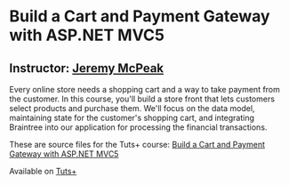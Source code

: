 # Build a Cart and Payment Gateway with ASP.NET MVC5
## Instructor: [Jeremy McPeak][instructor url]


Every online store needs a shopping cart and a way to take payment from the customer. In this course, you'll build a store front that lets customers select products and purchase them. We'll focus on the data model, maintaining state for the customer's shopping cart, and integrating Braintree into our application for processing the financial transactions.

These are source files for the Tuts+ course: [Build a Cart and Payment Gateway with ASP.NET MVC5][published url]

Available on [Tuts+](https://tutsplus.com)

[published url]: https://code.tutsplus.com/courses
[instructor url]: https://tutsplus.com/authors/jeremy-mcpeak
